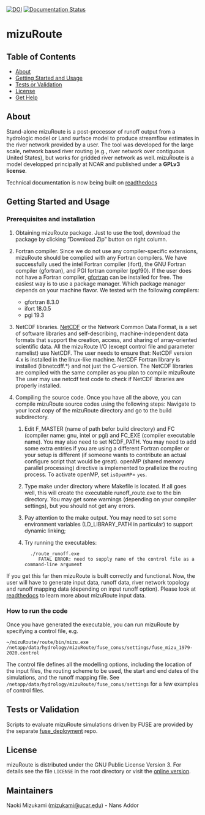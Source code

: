 [![DOI](https://zenodo.org/badge/DOI/10.5281/zenodo.4395155.svg)](https://doi.org/10.5281/zenodo.4395155)
[![Documentation Status](https://readthedocs.org/projects/mizuroute/badge/?version=main)](https://mizuroute.readthedocs.io/en/latest/?badge=main)

# mizuRoute
## Table of Contents

- [About](#about)
- [Getting Started and Usage](#getting_started_and_usage)
- [Tests or Validation](#tests)
- [License](#license)
- [Get Help](#help)

## About <a name = "about"></a>

Stand-alone mizuRoute is a post-processor of runoff output from a hydrologic model or Land surface model to produce streamflow estimates in the river network provided by a user. The tool was developed for the large scale, network based river routing (e.g., river network over contiguous United States), but works for gridded river network as well. mizuRoute is a model developped principally at NCAR and published under a **GPLv3 license**.

Technical documentation is now being built on [readthedocs](https://mizuroute.readthedocs.io/en/main/)

## Getting Started and Usage <a name = "#getting_started_and_usage"></a>

### Prerequisites and installation

1. Obtaining mizuRoute package. Just to use the tool, download the package by clicking “Download Zip” button on right column. 

2. Fortran compiler. Since we do not use any compiler-specific extensions, mizuRoute should be complied with any Fortran compilers. We have successfully used the intel Fortran compiler (ifort), the GNU Fortran compiler (gfortran), and PGI fortran compiler (pgf90). If the user does not have a Fortran compiler, [gfortran](https://gcc.gnu.org/wiki/GFortran) can be installed for free. The easiest way is to use a package manager. Which package manager depends on your machine flavor. 
We tested with the following compilers:
   - gfortran 8.3.0
   - ifort 18.0.5
   - pgi 19.3

3. NetCDF libraries. [NetCDF](http://www.unidata.ucar.edu/software/netcdf/) or the Network Common Data Format, is a set of software libraries and self-describing, machine-independent data formats that support the creation, access, and sharing of array-oriented scientific data. All the mizuRoute I/O (except control file and parameter namelist) use NetCDF. The user needs to ensure that:
NetCDF version 4.x is installed in the linux-like machine.
NetCDF Fortran library is installed (libnetcdff.\*) and not just the C-version.
The NetCDF libraries are compiled with the same compiler as you plan to compile mizuRoute
The user may use netcdf test code to check if NetCDF libraries are properly installed.

4. Compiling the source code. Once you have all the above, you can compile mizuRoute source codes using the following steps: Navigate to your local copy of the mizuRoute directory and go to the build subdirectory.
 
    1. Edit F_MASTER (name of path befor build directory) and FC (compiler name: gnu, intel or pgi) and FC_EXE (compiler executable name). You may also need to set NCDF_PATH. You may need to add some extra entries if you are using a different Fortran compiler or your setup is different (if someone wants to contribute an actual configure script that would be great). openMP (shared memory parallel processing) directive is implemented to prallelize the routing process. To activate openMP, set `isOpenMP`= `yes`. 

    2. Type make under directory where Makefile is located. If all goes well, this will create the executable runoff_route.exe to the bin directory. You may get some warnings (depending on your compiler settings), but you should not get any errors.

    3. Pay attention to the make output. You may need to set some environment variables (LD_LIBRARY_PATH in particular) to support dynamic linking;

    4. Try running the executables:
		
			 ./route_runoff.exe
				FATAL ERROR: need to supply name of the control file as a command-line argument

If you get this far then mizuRoute is built correctly and functional. Now, the user will have to generate input data, runoff data, river network topology and runoff mapping data (depending on input runoff option). Please look at [readthedocs](https://mizuroute.readthedocs.io/en/develop/) to learn more about mizuRoute input data. 

### How to run the code

Once you have generated the executable, you can run mizuRoute by specifying a control file, e.g.

```
~/mizuRoute/route/bin/mizu.exe /netapp/data/hydrology/mizuRoute/fuse_conus/settings/fuse_mizu_1979-2020.control

```

The control file defines all the modelling options, including the location of the input files, the routing scheme to be used, the start and end dates of the simulations, and the runoff mapping file. See `/netapp/data/hydrology/mizuRoute/fuse_conus/settings` for a few examples of control files.

## Tests or Validation<a name = "tests"></a>

Scripts to evaluate mizuRoute simulations driven by FUSE are provided by the separate [fuse_deployment](https://github.com/fathom-global/fuse_deployments) repo.

## License <a name = "license"></a>

mizuRoute is distributed under the GNU Public License Version 3. For details see the file `LICENSE` in the root directory or visit the [online version](http://www.gnu.org/licenses/gpl-3.0.html).

## Maintainers<a name = "help"></a>

Naoki Mizukami (mizukami@ucar.edu) - Nans Addor

